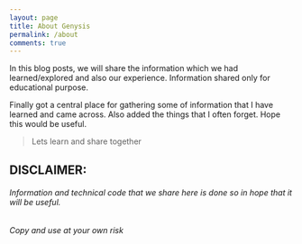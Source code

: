 ```yaml
---
layout: page
title: About Genysis
permalink: /about
comments: true
---
```


<div class="row justify-content-between">
<div class="col-md-8 pr-5">

<p>In this blog posts, we will share the information which we had learned/explored and also our experience. Information shared only for educational purpose.</p>

<p>Finally got a central place for gathering some of information that I have learned and came across. Also added the things that I often forget.
Hope this would be useful.
</p>

<!-- <p class="mb-5"><img class="shadow-lg" src="{{site.baseurl}}/assets/images/mediumish-jekyll-template.png" alt="jekyll template mediumish" /></p>
<h4>Documentation</h4>

<p>Please, read the docs <a href="https://bootstrapstarter.com/bootstrap-templates/template-mediumish-bootstrap-jekyll/">here</a>.</p>

<h4>Questions or bug reports?</h4>

<p>Head over to our <a href="https://github.com/wowthemesnet/mediumish-theme-jekyll">Github repository</a>!</p> -->

</div>

<!-- <div class="col-md-4">

<div class="sticky-top sticky-top-80">
<h5>Buy me a coffee</h5>

<p>Thank you for your support! Your donation helps me to maintain and improve <a target="_blank" href="https://github.com/wowthemesnet/mediumish-theme-jekyll">Mediumish <i class="fab fa-github"></i></a>.</p>

<a target="_blank" href="https://www.wowthemes.net/donate/" class="btn btn-danger">Buy me a coffee</a> <a target="_blank" href="https://bootstrapstarter.com/bootstrap-templates/template-mediumish-bootstrap-jekyll/" class="btn btn-warning">Documentation</a>

</div>
</div> -->
</div>

> Lets learn and share together

## DISCLAIMER:

###### Information and technical code that we share here is done so in hope that it will be useful.
###### Copy and use at your own risk 